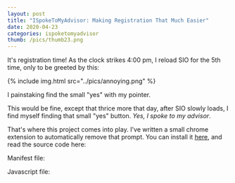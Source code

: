 ```yaml
---
layout: post
title: "ISpokeToMyAdvisor: Making Registration That Much Easier"
date: 2020-04-23
categories: ispoketomyadvisor
thumb: /pics/thumb23.png
---
```


It's registration time! As the clock strikes 4:00 pm, I reload SIO for the 5th
time, only to be greeted by this:

{% include img.html src="../pics/annoying.png" %}

I painstaking find the small "yes" with my pointer.

This would be fine, except that thrice more that day, after SIO
slowly loads, I find myself finding that small "yes" button. _Yes, I spoke to
my advisor_.

That's where this project comes into play. I've written a small chrome extension
to automatically remove that prompt. You can install it [here](https://chrome.google.com/webstore/detail/ispoketomyadvisor/knodacmfoanaakoabhbllefgngkmdfkk),
and read the source code here:

Manifest file:
<script src="https://gist.github.com/J3698/f084cdea87d57aa8c8e860dbfbcbe206.js"></script>

Javascript file:
<script src="https://gist.github.com/J3698/818556315c0c27de8aeb21ac615a7a6c.js"></script>
